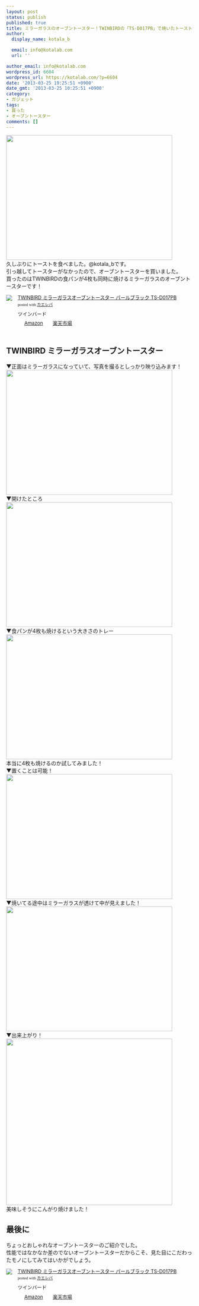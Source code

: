 ```yaml
---
layout: post
status: publish
published: true
title: ミラーガラスのオーブントースター！TWINBIRDの「TS-D017PB」で焼いたトーストがこんがり焼けて美味しかった！
author:
  display_name: kotala_b

  email: info@kotalab.com
  url: ''

author_email: info@kotalab.com
wordpress_id: 6604
wordpress_url: https://kotalab.com/?p=6604
date: '2013-03-25 19:25:51 +0900'
date_gmt: '2013-03-25 10:25:51 +0900'
category:
- ガジェット
tags:
- 買った
- オーブントースター
comments: []
---
```

<p><img alt="" src="https://kotalab.com/wp-content/uploads/slooProImg_20130325192549.jpg" width="448" height="336" /><br />
久しぶりにトーストを食べました。@kotala_bです。<br />
引っ越してトースターがなかったので、オーブントースターを買いました。<br />
買ったのはTWINBIRDの食パンが4枚も同時に焼けるミラーガラスのオーブントースターです！</p>
<div class="kaerebalink-box" style="text-align:left;padding-bottom:20px;font-size:small;/zoom: 1;overflow: hidden;">
<div class="kaerebalink-image" style="float:left;margin:0 15px 10px 0;"><a href="http://www.amazon.co.jp/exec/obidos/ASIN/B001AK1XFU/same-22/ref=nosim/" rel="nofollow" target="_blank"><img src="http://ecx.images-amazon.com/images/I/41JncKfyJvL._SL160_.jpg" style="border: none;" /></a></div>
<div class="kaerebalink-info" style="line-height:120%;/zoom: 1;overflow: hidden;">
<div class="kaerebalink-name" style="margin-bottom:10px;line-height:120%"><a href="http://www.amazon.co.jp/exec/obidos/ASIN/B001AK1XFU/same-22/ref=nosim/" rel="nofollow" target="_blank">TWINBIRD ミラーガラスオーブントースター パールブラック TS-D017PB</a>
<div class="kaerebalink-powered-date" style="font-size:8pt;margin-top:5px;font-family:verdana;line-height:120%">posted with <a href="http://kaereba.com" target="_blank">カエレバ</a></div>
</div>
<div class="kaerebalink-detail" style="margin-bottom:5px;"> ツインバード     </div>
<div class="kaerebalink-link1" style="margin-top:10px;">
<div class="shoplinkamazon" style="display:inline;margin-right:5px;background: url('http://img.yomereba.com/tam_k_01.gif') 0 0 no-repeat;padding: 2px 0 2px 18px;white-space: nowrap;"><a href="http://www.amazon.co.jp/gp/search?keywords=TS-D017PB&__mk_ja_JP=%83J%83%5E%83J%83i&tag=same-22" rel="nofollow" target="_blank" title="アマゾン" >Amazon</a></div>
<div class="shoplinkrakuten" style="display:inline;margin-right:5px;background: url('http://img.yomereba.com/tam_k_01.gif') 0 -50px no-repeat;padding: 2px 0 2px 18px;white-space: nowrap;"><a href="http://hb.afl.rakuten.co.jp/hgc/0fac4537.dbf8529f.0fac4538.a4466d9e/?pc=http%3A%2F%2Fsearch.rakuten.co.jp%2Fsearch%2Fmall%2FTS-D017PB%2F-%2Ff.1-p.1-s.1-sf.0-st.A-v.2%3Fx%3D0%26scid%3Daf_ich_link_urltxt%26m%3Dhttp%3A%2F%2Fm.rakuten.co.jp%2F" rel="nofollow" target="_blank" title="楽天市場" >楽天市場</a></div>
</div>
</div>
<div class="booklink-footer" style="clear: left"></div>
</div>
<p><!--more--></p>
<h2>TWINBIRD ミラーガラスオーブントースター</h2>
<p>▼正面はミラーガラスになっていて、写真を撮るとしっかり映り込みます！<br />
<img alt="" src="https://kotalab.com/wp-content/uploads/slooProImg_20130325192547.jpg" width="448" height="336" /><br />
▼開けたところ<br />
<img alt="" src="https://kotalab.com/wp-content/uploads/slooProImg_20130325192545.jpg" width="448" height="336" /><br />
▼食パンが4枚も焼けるという大きさのトレー<br />
<img alt="" src="https://kotalab.com/wp-content/uploads/slooProImg_20130325192543.jpg" width="448" height="336" /><br />
本当に4枚も焼けるのか試してみました！<br />
▼置くことは可能！<br />
<img alt="" src="https://kotalab.com/wp-content/uploads/slooProImg_20130325192541.jpg" width="448" height="336" /><br />
▼焼いてる途中はミラーガラスが透けて中が見えました！<br />
<img alt="" src="https://kotalab.com/wp-content/uploads/slooProImg_20130325192538.jpg" width="448" height="336" /><br />
▼出来上がり！<br />
<img alt="" src="https://kotalab.com/wp-content/uploads/slooProImg_20130325192540.jpg" width="448" height="448" /><br />
美味しそうにこんがり焼けました！</p>
<h2>最後に</h2>
<p>ちょっとおしゃれなオーブントースターのご紹介でした。<br />
性能ではなかなか差のでないオーブントースターだからこそ、見た目にこだわったモノにしてみてはいかがでしょう。</p>
<div class="kaerebalink-box" style="text-align:left;padding-bottom:20px;font-size:small;/zoom: 1;overflow: hidden;">
<div class="kaerebalink-image" style="float:left;margin:0 15px 10px 0;"><a href="http://www.amazon.co.jp/exec/obidos/ASIN/B001AK1XFU/same-22/ref=nosim/" rel="nofollow" target="_blank"><img src="http://ecx.images-amazon.com/images/I/41JncKfyJvL._SL160_.jpg" style="border: none;" /></a></div>
<div class="kaerebalink-info" style="line-height:120%;/zoom: 1;overflow: hidden;">
<div class="kaerebalink-name" style="margin-bottom:10px;line-height:120%"><a href="http://www.amazon.co.jp/exec/obidos/ASIN/B001AK1XFU/same-22/ref=nosim/" rel="nofollow" target="_blank">TWINBIRD ミラーガラスオーブントースター パールブラック TS-D017PB</a>
<div class="kaerebalink-powered-date" style="font-size:8pt;margin-top:5px;font-family:verdana;line-height:120%">posted with <a href="http://kaereba.com" target="_blank">カエレバ</a></div>
</div>
<div class="kaerebalink-detail" style="margin-bottom:5px;"> ツインバード     </div>
<div class="kaerebalink-link1" style="margin-top:10px;">
<div class="shoplinkamazon" style="display:inline;margin-right:5px;background: url('http://img.yomereba.com/tam_k_01.gif') 0 0 no-repeat;padding: 2px 0 2px 18px;white-space: nowrap;"><a href="http://www.amazon.co.jp/gp/search?keywords=TS-D017PB&__mk_ja_JP=%83J%83%5E%83J%83i&tag=same-22" rel="nofollow" target="_blank" title="アマゾン" >Amazon</a></div>
<div class="shoplinkrakuten" style="display:inline;margin-right:5px;background: url('http://img.yomereba.com/tam_k_01.gif') 0 -50px no-repeat;padding: 2px 0 2px 18px;white-space: nowrap;"><a href="http://hb.afl.rakuten.co.jp/hgc/0fac4537.dbf8529f.0fac4538.a4466d9e/?pc=http%3A%2F%2Fsearch.rakuten.co.jp%2Fsearch%2Fmall%2FTS-D017PB%2F-%2Ff.1-p.1-s.1-sf.0-st.A-v.2%3Fx%3D0%26scid%3Daf_ich_link_urltxt%26m%3Dhttp%3A%2F%2Fm.rakuten.co.jp%2F" rel="nofollow" target="_blank" title="楽天市場" >楽天市場</a></div>
</div>
</div>
<div class="booklink-footer" style="clear: left"></div>
</div>
